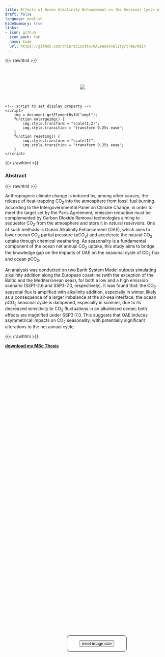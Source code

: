 ```yaml
---
title: Effects of Ocean Alkalinity Enhancement on the Seasonal Cycle of CO₂ and Ocean pCO₂
draft: false
language: english
hideSummary: true
links:
- icon: github
  icon_pack: fab
  name: Code
  url: https://github.com/chiaraciscato/OAEseasonality/tree/main
---
```


{{< rawhtml >}}
<head>
    <style>
        .btn1 {
            border: .5px solid black;
            background-color: white;
            border-radius: 10px;
            color: black;
            padding: 15px 40px;
            font-size: 16px;
            cursor: pointer;
            position: absolute;
            right: 35%;
            top: 53%
        }
    </style>
</head>
<body>
    <div class="container" style="text-align: center; margin-top: 5em;">
        <img src="/alkalinity_addition.png" onclick="enlargeImg()" id="ampl" />
        <br /><br /><br />
        <div class="btn1">
            <button onclick="resetImg()">reset image size</button>
        </div>
    </div>
    
    <!-- script to set display property -->
    <script>
        img = document.getElementById("ampl");
        function enlargeImg() {
            img.style.transform = "scale(1.2)";
            img.style.transition = "transform 0.25s ease";
        }
        function resetImg() {
            img.style.transform = "scale(1)";
            img.style.transition = "transform 0.25s ease";
        }
    </script>
</body>

{{< /rawhtml >}}

<!-- {{< rawhtml >}}

<center><img loading="lazy" src="/alkalinity_addition.png" alt="" class="centerImage" width="500" height="500"></center>

{{< /rawhtml >}} -->

### Abstract

{{< rawhtml >}}

<p>Anthropogenic climate change is induced by, among other causes, the release of heat-trapping CO<sub>2</sub> into the atmosphere from fossil fuel burning. According to the Intergovernmental Panel on Climate Change, in order to meet the target set by the Paris Agreement, emission reduction must be complemented by Carbon Dioxide Removal technologies aiming to sequester CO<sub>2</sub>  from the atmosphere and store it in natural reservoirs. One of such methods is Ocean Alkalinity Enhancement (OAE), which aims to lower ocean CO<sub>2</sub> partial pressure (pCO<sub>2</sub>) and accelerate the natural CO<sub>2</sub> uptake through chemical weathering. As seasonality is a fundamental component of the ocean net annual CO<sub>2</sub> uptake, this study aims to bridge the knowledge gap on the impacts of OAE on the seasonal cycle of CO<sub>2</sub>  flux and ocean pCO<sub>2</sub>. </p>

<p>An analysis was conducted on two Earth System Model outputs simulating alkalinity addition along the European coastline (with the exception of the Baltic and the Mediterranean seas), for both a low and a high emission scenario (SSP1-2.6 and SSP3-7.0, respectively). It was found that: the CO<sub>2</sub> seasonal flux is amplified with alkalinity addition, especially in winter, likely as a consequence of a larger imbalance at the air-sea interface; the ocean pCO<sub>2</sub> seasonal cycle is dampened, especially in summer, due to its decreased sensitivity to CO<sub>2</sub> fluctuations in an alkalinised ocean; both effects are magnified under SSP3-7.0. This suggests that OAE induces asymmetrical impacts on CO<sub>2</sub> seasonality, with potentially significant alterations to the net annual cycle. </p>

{{< /rawhtml >}}

**[download my MSc Thesis](/mscThesis.pdf)**

